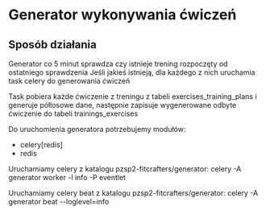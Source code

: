 # Generator wykonywania ćwiczeń

## Sposób działania

Generator co 5 minut sprawdza czy istnieje trening rozpoczęty od ostatniego sprawdzenia
Jeśli jakieś istnieją, dla każdego z nich uruchamia task celery do generowania ćwiczeń

Task pobiera każde ćwiczenie z treningu z tabeli exercises_training_plans i generuje półlosowe dane,
następnie zapisuje wygenerowane odbyte ćwiczenie do tabeli trainings_exercises

Do uruchomienia generatora potrzebujemy modułów:

- celery[redis]
- redis

Uruchamiamy celery z katalogu pzsp2-fitcrafters/generator:
celery -A generator worker -l info -P eventlet

Uruchamiamy celery beat z katalogu pzsp2-fitcrafters/generator:
celery -A generator beat --loglevel=info
